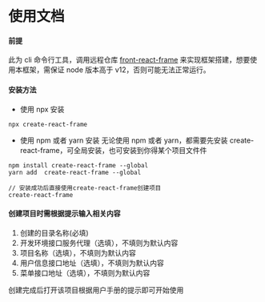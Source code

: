 # 使用文档

#### 前提

此为 cli 命令行工具，调用远程仓库 [front-react-frame](https://github.com/1045757307/front-react-frame.git) 来实现框架搭建，想要使用本框架，需保证 node 版本高于 v12，否则可能无法正常运行。

#### 安装方法

- 使用 npx 安装

```
npx create-react-frame
```

- 使用 npm 或者 yarn 安装
  无论使用 npm 或者 yarn，都需要先安装 create-react-frame，可全局安装，也可安装到你得某个项目文件件

```
npm install create-react-frame --global
yarn add  create-react-frame --global

// 安装成功后直接使用create-react-frame创建项目
create-react-frame
```

#### 创建项目时需根据提示输入相关内容

1. 创建的目录名称(必填)
2. 开发环境接口服务代理（选填），不填则为默认内容
3. 项目名称（选填），不填则为默认内容
4. 用户信息接口地址（选填），不填则为默认内容
5. 菜单接口地址（选填），不填则为默认内容

创建完成后打开该项目根据用户手册的提示即可开始使用
